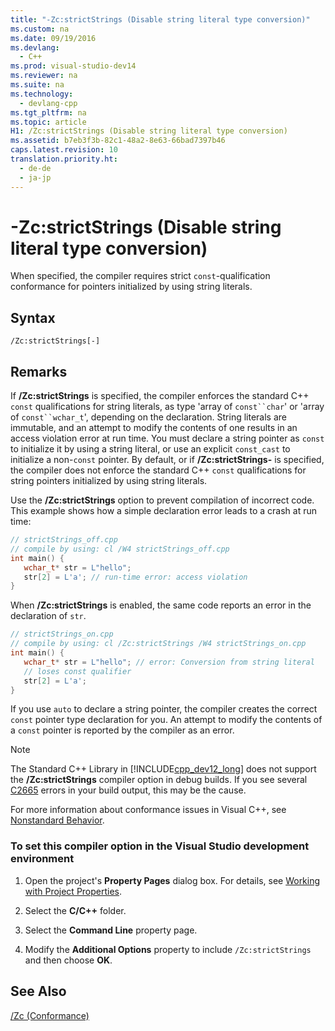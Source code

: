 ```yaml
---
title: "-Zc:strictStrings (Disable string literal type conversion)"
ms.custom: na
ms.date: 09/19/2016
ms.devlang: 
  - C++
ms.prod: visual-studio-dev14
ms.reviewer: na
ms.suite: na
ms.technology: 
  - devlang-cpp
ms.tgt_pltfrm: na
ms.topic: article
H1: /Zc:strictStrings (Disable string literal type conversion)
ms.assetid: b7eb3f3b-82c1-48a2-8e63-66bad7397b46
caps.latest.revision: 10
translation.priority.ht: 
  - de-de
  - ja-jp
---
```

# -Zc:strictStrings (Disable string literal type conversion)
When specified, the compiler requires strict `const`-qualification conformance for pointers initialized by using string literals.  
  
## Syntax  
  
```  
/Zc:strictStrings[-]  
```  
  
## Remarks  
 If **/Zc:strictStrings** is specified, the compiler enforces the standard C++ `const` qualifications for string literals, as type 'array of `const``char`' or 'array of `const``wchar_t`', depending on the declaration. String literals are immutable, and an attempt to modify the contents of one results in an access violation error at run time. You must declare a string pointer as `const` to initialize it by using a string literal, or use an explicit `const_cast` to initialize a non-`const` pointer. By default, or if **/Zc:strictStrings-** is specified, the compiler does not enforce the standard C++ `const` qualifications for string pointers initialized by using string literals.  
  
 Use the **/Zc:strictStrings** option to prevent compilation of incorrect code. This example shows how a simple declaration error leads to a crash at run time:  
  
```cpp  
// strictStrings_off.cpp  
// compile by using: cl /W4 strictStrings_off.cpp  
int main() {  
   wchar_t* str = L"hello";  
   str[2] = L'a'; // run-time error: access violation  
}  
```  
  
 When **/Zc:strictStrings** is enabled, the same code reports an error in the declaration of `str`.  
  
```cpp  
// strictStrings_on.cpp  
// compile by using: cl /Zc:strictStrings /W4 strictStrings_on.cpp  
int main() {  
   wchar_t* str = L"hello"; // error: Conversion from string literal   
   // loses const qualifier  
   str[2] = L'a';   
}  
```  
  
 If you use `auto` to declare a string pointer, the compiler creates the correct `const` pointer type declaration for you. An attempt to modify the contents of a `const` pointer is reported by the compiler as an error.  
  
> [!NOTE]
>  The Standard C++ Library in [!INCLUDE[cpp_dev12_long](../vs140/includes/cpp_dev12_long_md.md)] does not support the **/Zc:strictStrings** compiler option in debug builds. If you see several [C2665](../vs140/Compiler-Error-C2665.md) errors in your build output, this may be the cause.  
  
 For more information about conformance issues in Visual C++, see [Nonstandard Behavior](../vs140/Nonstandard-Behavior.md).  
  
### To set this compiler option in the Visual Studio development environment  
  
1.  Open the project's **Property Pages** dialog box. For details, see [Working with Project Properties](../vs140/Working-with-Project-Properties.md).  
  
2.  Select the **C/C++** folder.  
  
3.  Select the **Command Line** property page.  
  
4.  Modify the **Additional Options** property to include `/Zc:strictStrings` and then choose **OK**.  
  
## See Also  
 [/Zc (Conformance)](../vs140/-Zc--Conformance-.md)